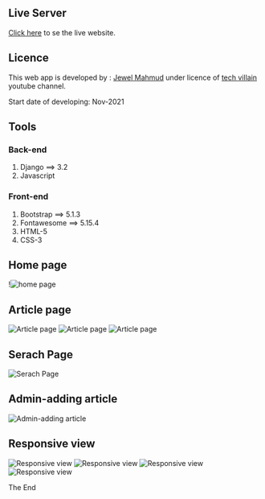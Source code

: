 ﻿## Live Server
[Click here](https://techvillain.herokuapp.com) to se the live website.
## Licence
This web app is developed by : [Jewel Mahmud](https://mahmudjewel.herokuapp.com/
) under licence of [tech villain](https://www.youtube.com/channel/UCJCdq7lWqB7M5b16UatoTEw) youtube channel.

Start date of developing: Nov-2021
## Tools
### Back-end
1. Django ==> 3.2
2. Javascript
### Front-end
1. Bootstrap ==> 5.1.3
2. Fontawesome ==> 5.15.4
3. HTML-5
4. CSS-3

## Home page
!![home page](https://github.com/MahmudJewel/techvillain-frontend/blob/main/screenshot/1-home.png)

## Article page
![Article page](https://github.com/MahmudJewel/techvillain-frontend/blob/main/screenshot/2.0-article.png)
![Article page](https://github.com/MahmudJewel/techvillain-frontend/blob/main/screenshot/2.1.0-article%20page.png)
![Article page](https://github.com/MahmudJewel/techvillain-frontend/blob/main/screenshot/2.1-article%20page.png)

## Serach Page
![Serach Page](https://github.com/MahmudJewel/techvillain-frontend/blob/main/screenshot/search%20item.png)

## Admin-adding article
![Admin-adding article](https://github.com/MahmudJewel/techvillain-frontend/blob/main/screenshot/3-add%20blog.png)

## Responsive view
![Responsive view](https://github.com/MahmudJewel/techvillain-frontend/blob/main/screenshot/ipone%20x.png)
![Responsive view](https://github.com/MahmudJewel/techvillain-frontend/blob/main/screenshot/responsive%20ipad.png)
![Responsive view](https://github.com/MahmudJewel/techvillain-frontend/blob/main/screenshot/responsive%20iphone%20x%20e.png)
![Responsive view](https://github.com/MahmudJewel/techvillain-frontend/blob/main/screenshot/responsive%20iphone%20xe.png)

The End


